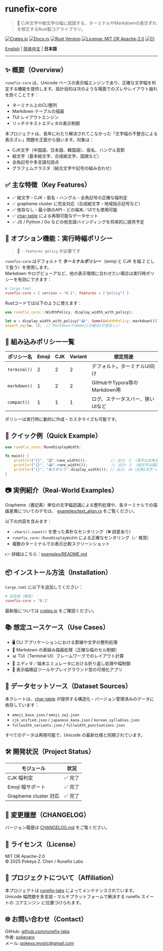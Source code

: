 # runefix-core

> 🎯 CJK文字や絵文字の幅に起因する、ターミナルやMarkdownの表示ずれを修正するRust製コアライブラリ。

[![Crates.io](https://img.shields.io/crates/v/runefix-core)](https://crates.io/crates/runefix-core)
[![Docs.rs](https://img.shields.io/docsrs/runefix-core)](https://docs.rs/runefix-core)
[![Rust Version](https://img.shields.io/badge/rust-1.85%2B-orange)](https://www.rust-lang.org)
[![License: MIT OR Apache-2.0](https://img.shields.io/badge/license-MIT%20OR%20Apache--2.0-blue.svg)](./LICENSE)
[![CI](https://github.com/runefix-labs/runefix-core/actions/workflows/ci.yml/badge.svg?branch=master)](https://github.com/runefix-labs/runefix-core/actions/workflows/ci.yml)

[English](./README.md) | [简体中文](./README_zh.md) | **日本語**

---

## ✨ 概要（Overview）

`runefix-core` は、Unicode ベースの表示幅エンジンであり、正確な文字幅を判定する機能を提供します。設計目的は次のような場面でのズレやレイアウト崩れを防ぐことです：

- ターミナル上のCLI整列 
- Markdown テーブルの描画 
- TUI レイアウトエンジン 
- リッチテキストエディタの表示制御

本プロジェクトは、長年にわたり解決されてこなかった「文字幅の不整合による表示ズレ」問題を正面から扱います。対象は：

- CJK文字（中国語、日本語、韓国語）、仮名、ハングル音節 
- 絵文字（基本絵文字、合成絵文字、国旗など） 
- 全角記号や多言語句読点 
- グラフェムクラスタ（結合文字や記号の組み合わせ）

## ✅ 主な特徴（Key Features）

- ✅ 絵文字・CJK・仮名・ハングル・全角記号の正確な幅判定 
- ✅ grapheme cluster に完全対応（合成絵文字・地域指示記号など） 
- ✅ 依存なし・最小限のAPI・どの端末／UIでも使用可能 
- ✅ [char-table](https://github.com/runefix-labs/char-table) による再現可能なデータセット 
- ✅ JS / Python / Go などの他言語バインディングを将来的に提供予定

## 🧩 オプション機能：実行時幅ポリシー

> 🧪 `--features policy` が必要です

`runefix-core` はデフォルトで **ターミナルポリシー**（emoji と CJK を幅 2 として扱う）を使用します。\
Markdown やログビューアなど、他の表示環境に合わせたい場合は実行時ポリシーを有効にできます：

```toml
# Cargo.toml
runefix-core = { version = "0.1", features = ["policy"] }
```
Rustコードでは以下のように使えます：
```rust
use runefix_core::{WidthPolicy, display_width_with_policy};

let w = display_width_with_policy("😂", Some(&WidthPolicy::markdown()));
assert_eq!(w, 1);  // Markdownではemojiの幅は1が望ましい
```

## 🧠 組み込みポリシー一覧

| ポリシー名     | Emoji | CJK | Variant | 想定用途                     |
| ------------ | ----- | --- | ------- |-----------------------------|
| `terminal()` | 2     | 2   | 2       | デフォルト。ターミナルUI向け    |
| `markdown()` | 1     | 2   | 2       | GitHubやTypora等のMarkdown用 |
| `compact()`  | 1     | 1   | 1       | ログ、ステータスバー、狭いUIなど |

ポリシーは実行時に動的に作成・カスタマイズも可能です。

## 🚀 クイック例（Quick Example）

```rust
use runefix_core::RuneDisplayWidth;

fn main() {
    println!("{}", "語".rune_width());           // 出力: 2 （漢字は全角文字として幅2）
    println!("{}", "😂".rune_width());           // 出力: 2 （絵文字は幅2）
    println!("{}", "ありがとう".display_width()); // 出力: 10（全角5文字 × 2）
}
```

## 📷 実例紹介（Real-World Examples）

Grapheme（書記素）単位の文字幅認識による整列処理や、各ターミナルでの描画差異についてのデモは、 [examples/text_align.rs](./examples/text_align.rs) をご覧ください。

以下の内容を含みます：

- `.chars().count()` を使った素朴なセンタリング（❌ 誤差あり）
- `runefix_core::RuneDisplayWidth` による正確なセンタリング（✅ 推奨）
- 複数のターミナルでの表示比較スクリーンショット

👉 詳細はこちら：[examples/README.md](./examples/README.md)

## 📦 インストール方法（Installation）

`Cargo.toml` に以下を追加してください：

```toml
# 安定版（推奨）
runefix-core = "0.1"
```

最新版については [crates.io](https://crates.io/crates/runefix-core) をご確認ください。

## 📚 想定ユースケース（Use Cases）

- 🖥️ CLI アプリケーションにおける罫線や文字の整列処理 
- 🧾 Markdown の表組み描画処理（正確な幅のセル制御） 
- 📊 TUI（Terminal UI）フレームワークでのレイアウト計算 
- 📄 エディタ／端末エミュレータにおける折り返し処理や幅制御 
- 🧩 表示幅検証ツールやプレイグラウンド型の可視化アプリ

## 📁 データセットソース（Dataset Sources）

本クレートは、[char-table](https://github.com/runefix-labs/char-table) が提供する構造化・バージョン管理済みのデータに依存しています：

- `emoji_base.json` / `emoji_zwj.json`
- `cjk_unified.json` / `japanese_kana.json` / `korean_syllables.json`
- `fullwidth_variants.json` / `fullwidth_punctuations.json`

すべてのデータは再現可能で、Unicode の最新仕様と同期されています。

## 🛠️ 開発状況（Project Status）

| モジュール             | 状況    |
|----------------------|---------|
| CJK 幅判定            | ✅ 完了 |
| Emoji 幅サポート       | ✅ 完了 |
| Grapheme cluster 対応 | ✅ 完了 |

## 📌 変更履歴（CHANGELOG）

バージョン履歴は [CHANGELOG.md](./CHANGELOG.md) をご覧ください。

## 🔖 ライセンス（License）

MIT OR Apache-2.0  
© 2025 Pokeya Z. Chen / Runefix Labs

## 📣 プロジェクトについて（Affiliation）

本プロジェクトは [runefix-labs](https://github.com/runefix-labs) によってメンテナンスされています。\
Unicode 幅問題を多言語・マルチプラットフォームで解決する runefix スイートの コアエンジン に位置づけられます。

## 🌐 お問い合わせ（Contact）

GitHub: [github.com/runefix-labs](https://github.com/runefix-labs) \
作者: [pokeyaro](https://github.com/pokeyaro) \
メール: [pokeya.mystic@gmail.com](mailto:pokeya.mystic@gmail.com)
